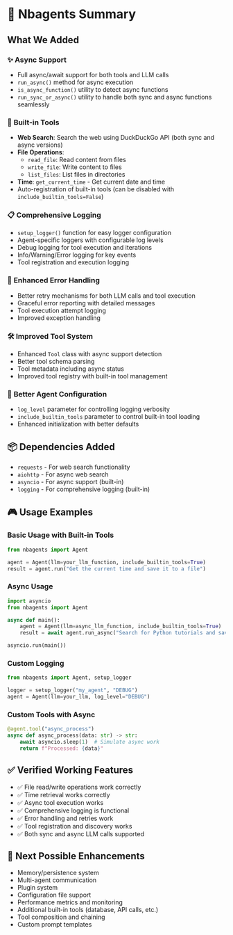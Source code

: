 # 🚀 Nbagents Summary

## What We Added

### ✨ **Async Support**
- Full async/await support for both tools and LLM calls
- `run_async()` method for async execution
- `is_async_function()` utility to detect async functions
- `run_sync_or_async()` utility to handle both sync and async functions seamlessly

### 🔧 **Built-in Tools**
- **Web Search**: Search the web using DuckDuckGo API (both sync and async versions)
- **File Operations**: 
  - `read_file`: Read content from files
  - `write_file`: Write content to files
  - `list_files`: List files in directories
- **Time**: `get_current_time` - Get current date and time
- Auto-registration of built-in tools (can be disabled with `include_builtin_tools=False`)

### 📋 **Comprehensive Logging**
- `setup_logger()` function for easy logger configuration
- Agent-specific loggers with configurable log levels
- Debug logging for tool execution and iterations
- Info/Warning/Error logging for key events
- Tool registration and execution logging

### 🔄 **Enhanced Error Handling**
- Better retry mechanisms for both LLM calls and tool execution
- Graceful error reporting with detailed messages
- Tool execution attempt logging
- Improved exception handling

### 🛠️ **Improved Tool System**
- Enhanced `Tool` class with async support detection
- Better tool schema parsing
- Tool metadata including async status
- Improved tool registry with built-in tool management

### 🎯 **Better Agent Configuration**
- `log_level` parameter for controlling logging verbosity
- `include_builtin_tools` parameter to control built-in tool loading
- Enhanced initialization with better defaults

## 📦 **Dependencies Added**
- `requests` - For web search functionality
- `aiohttp` - For async web search
- `asyncio` - For async support (built-in)
- `logging` - For comprehensive logging (built-in)

## 🎮 **Usage Examples**

### Basic Usage with Built-in Tools
```python
from nbagents import Agent

agent = Agent(llm=your_llm_function, include_builtin_tools=True)
result = agent.run("Get the current time and save it to a file")
```

### Async Usage
```python
import asyncio
from nbagents import Agent

async def main():
    agent = Agent(llm=async_llm_function, include_builtin_tools=True)
    result = await agent.run_async("Search for Python tutorials and save results")

asyncio.run(main())
```

### Custom Logging
```python
from nbagents import Agent, setup_logger

logger = setup_logger("my_agent", "DEBUG")
agent = Agent(llm=your_llm, log_level="DEBUG")
```

### Custom Tools with Async
```python
@agent.tool("async_process")
async def async_process(data: str) -> str:
    await asyncio.sleep(1)  # Simulate async work
    return f"Processed: {data}"
```

## ✅ **Verified Working Features**
- ✅ File read/write operations work correctly
- ✅ Time retrieval works correctly  
- ✅ Async tool execution works
- ✅ Comprehensive logging is functional
- ✅ Error handling and retries work
- ✅ Tool registration and discovery works
- ✅ Both sync and async LLM calls supported

## 🚀 **Next Possible Enhancements**
- Memory/persistence system
- Multi-agent communication
- Plugin system
- Configuration file support
- Performance metrics and monitoring
- Additional built-in tools (database, API calls, etc.)
- Tool composition and chaining
- Custom prompt templates
